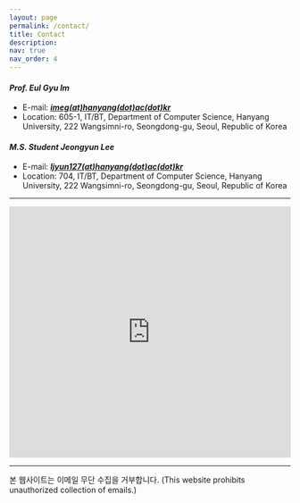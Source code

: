 ```yaml
---
layout: page
permalink: /contact/
title: Contact
description:
nav: true
nav_order: 4
---
```


#### ***Prof. Eul Gyu Im***
- E-mail: ***<a href="mailto:imeg@hanyang.ac.kr">imeg(at)hanyang(dot)ac(dot)kr</a>***
- Location: 605-1, IT/BT,
Department of Computer Science, Hanyang University, 222 Wangsimni-ro, 
Seongdong-gu, Seoul, Republic of Korea

#### ***M.S. Student Jeongyun Lee***  
- E-mail: ***<a href="mailto:ljyun127@hanyang.ac.kr">ljyun127(at)hanyang(dot)ac(dot)kr</a>***
- Location: 704, IT/BT,
Department of Computer Science, Hanyang University, 222 Wangsimni-ro, 
Seongdong-gu, Seoul, Republic of Korea

---

<div align="center">
    <iframe src="https://www.google.com/maps/embed?pb=!1m18!1m12!1m3!1d3162.930850590284!2d127.04459250178844!3d37.55669292970054!2m3!1f0!2f0!3f0!3m2!1i1024!2i768!4f13.1!3m3!1m2!1s0x357ca59a112efe17%3A0x6c8e2441f4b2ff7e!2sInformation%20%26%20Bio%20Technology%20Building%20%7C%20HYU!5e0!3m2!1sen!2skr!4v1674722015508!5m2!1sen!2skr" width="100%" height="450" style="border:0;" allowfullscreen="" loading="lazy" referrerpolicy="no-referrer-when-downgrade"></iframe>
</div>

---

<footer>
  <p>본 웹사이트는 이메일 무단 수집을 거부합니다. (This website prohibits unauthorized collection of emails.)</p>
</footer> 

